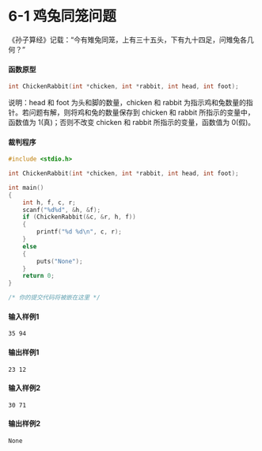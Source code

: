 # 6-1 鸡兔同笼问题


《孙子算经》记载：“今有雉兔同笼，上有三十五头，下有九十四足，问雉兔各几何？”

#### 函数原型

```c
int ChickenRabbit(int *chicken, int *rabbit, int head, int foot);
```

说明：head 和 foot 为头和脚的数量，chicken 和 rabbit 为指示鸡和兔数量的指针。若问题有解，则将鸡和兔的数量保存到 chicken 和 rabbit 所指示的变量中，函数值为 1(真)；否则不改变 chicken 和 rabbit 所指示的变量，函数值为 0(假)。

#### 裁判程序

```c
#include <stdio.h>

int ChickenRabbit(int *chicken, int *rabbit, int head, int foot);

int main()
{
	int h, f, c, r;
	scanf("%d%d", &h, &f);
	if (ChickenRabbit(&c, &r, h, f))
	{
		printf("%d %d\n", c, r);
	}
	else
	{
		puts("None");
	}
	return 0;
}

/* 你的提交代码将被嵌在这里 */
```

#### 输入样例1
```in
35 94

```
#### 输出样例1
```out
23 12

```
#### 输入样例2
```in
30 71

```
#### 输出样例2
```out
None

```

